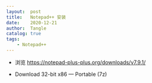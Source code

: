 ```yaml
---
layout:  post
title:   Notepad++ 安装
date:    2020-12-21
author:  Tangle
catalog: true
tags:
    - Notepad++
---
```


- 浏览 <https://notepad-plus-plus.org/downloads/v7.9.1/>

- Download 32-bit x86 — Portable (7z)
